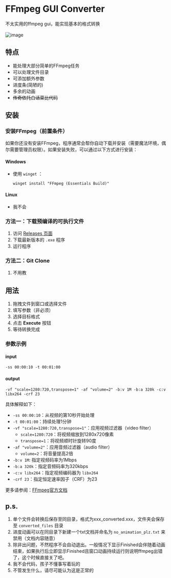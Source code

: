 # FFmpeg GUI Converter

不太实用的ffmpeg gui，能实现基本的格式转换
<br><br>
![image](https://github.com/user-attachments/assets/65b4883c-c227-4119-8872-695ea72b7bdb)


## 特点

- 能处理大部分简单的FFmpeg任务
- 可以处理文件目录
- 可添加额外参数
- 进度条(简陋的)
- 多余的动画
- ~~传奇依托白话菜比代码~~

## 安装

### 安装FFmpeg（前置条件）

如果你还没有安装FFmpeg，程序通常会帮你自动下载并安装（需要魔法环境，偶尔需要管理员权限）。如果安装失败，可以通过以下方式进行安装：
#### Windows
- 使用 `winget` ：
  ```shell
  winget install "FFmpeg (Essentials Build)"
  ```
#### Linux
 - 我不会
### 方法一：下载预编译的可执行文件

1. 访问 [Releases 页面](https://github.com/zDichX/FFmpeg-GUI-Converter/releases) 
2. 下载最新版本的 `.exe` 程序
3. 运行程序

### 方法二：Git Clone

1. 不用教

## 用法

1. 拖拽文件到窗口或选择文件
2. 填写参数（非必须） 
3. 选择目标格式
4. 点击 **Execute** 按钮
5. 等待转换完成

### 参数示例

#### input
```shell
-ss 00:00:10 -t 00:01:00
```
#### output
```shell
-vf "scale=1280:720,transpose=1" -af "volume=2" -b:v 1M -b:a 320k -c:v libx264 -crf 23
```
具体解释如下：
- `-ss 00:00:10`：从视频的第10秒开始处理
- `-t 00:01:00`：持续处理1分钟
- `-vf "scale=1280:720,transpose=1"`：应用视频过滤器（video filter）
  - `scale=1280:720`：将视频缩放到1280x720像素
  - `transpose=1`：将视频顺时针旋转90度
- `-af "volume=2"`：应用音频过滤器（audio filter）
  - `volume=2`：将音量提高2倍
- `-b:v 1M`: 指定视频码率为1Mbps
- `-b:a 320k`：指定音频码率为320kbps
- `-c:v libx264`：指定视频编码器为 `libx264`
- `-crf 23`：指定恒定速率因子（CRF）为23

更多请参阅：[FFmpeg官方文档](https://ffmpeg.org/ffmpeg.html)

## p.s.

1. 单个文件会转换后保存至同目录，格式为xxx_converted.xxx，文件夹会保存至 `converted_files` 目录
2. 进度动画可以在同目录下新建一个txt文档并命名为 `no_animation_plz.txt` 来禁用（文档内容随意）
3. 除非出问题，不然程序不会自动退出。一般情况下显示Finished会伴随着动画结束，如果执行后立即显示Finished且窗口动画持续运行则说明ffmpeg出错了，这个时候直接关了吧。
4. 我不会代码，孩子不懂事写着玩的
5. 不管发生什么，请尽可能认为这是正常的


